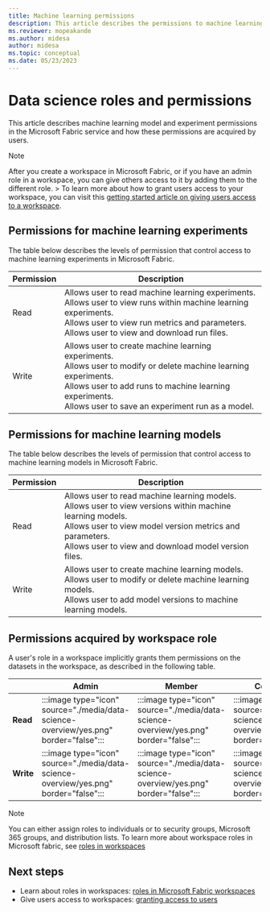 ```yaml
---
title: Machine learning permissions
description: This article describes the permissions to machine learning models and experiments in Microsoft Fabric and how these permissions are acquired by users.
ms.reviewer: mopeakande
ms.author: midesa
author: midesa 
ms.topic: conceptual
ms.date: 05/23/2023
---
```


# Data science roles and permissions

This article describes machine learning model and experiment permissions in the Microsoft Fabric service and how these permissions are acquired by users.

> [!NOTE]
> After you create a workspace in Microsoft Fabric, or if you have an admin role in a workspace, you can give others access to it by adding them to the different role. > To learn more about how to grant users access to your workspace, you can visit this [getting started article on giving users access to a workspace](../../docs/get-started/give-access-workspaces.md).

## Permissions for machine learning experiments

The table below describes the levels of permission that control access to machine learning experiments in Microsoft Fabric.

|Permission  |Description  |
|------------|-------------|
|Read        | Allows user to read machine learning experiments.<br> Allows user to view runs within machine learning experiments.<br> Allows user to view run metrics and parameters.<br> Allows user to view and download run files.|
|Write       | Allows user to create machine learning experiments.<br> Allows user to modify or delete machine learning experiments.<br> Allows user to add runs to machine learning experiments.<br> Allows user to save an experiment run as a model.|

## Permissions for machine learning models

The table below describes the levels of permission that control access to machine learning models in Microsoft Fabric.

|Permission  |Description  |
|------------|-------------|
|Read        | Allows user to read machine learning models.<br> Allows user to view versions within machine learning models.<br> Allows user to view model version metrics and parameters.<br> Allows user to view and download model version files.|
|Write       | Allows user to create machine learning models.<br> Allows user to modify or delete machine learning models.<br> Allows user to add model versions to machine learning models.|

## Permissions acquired by workspace role

A user's role in a workspace implicitly grants them permissions on the datasets in the workspace, as described in the following table.

|                                       |Admin  |Member  |Contributor  |Viewer |
|---------------------------------------|-------|--------|-------------|-------|
|**Read**                               |:::image type="icon" source="./media/data-science-overview/yes.png" border="false":::    |:::image type="icon" source="./media/data-science-overview/yes.png" border="false":::      |:::image type="icon" source="./media/data-science-overview/yes.png" border="false":::            |:::image type="icon" source="./media/data-science-overview/yes.png" border="false":::     |
|**Write**                              |:::image type="icon" source="./media/data-science-overview/yes.png" border="false":::      |:::image type="icon" source="./media/data-science-overview/yes.png" border="false":::      |:::image type="icon" source="./media/data-science-overview/yes.png" border="false":::            |:::image type="icon" source="./media/data-science-overview/no.png" border="false":::   |

> [!NOTE]
> You can either assign roles to individuals or to security groups, Microsoft 365 groups, and distribution lists. To learn more about workspace roles in Microsoft fabric, see [roles in workspaces](../get-started/roles-workspaces.md)

## Next steps

- Learn about roles in workspaces: [roles in Microsoft Fabric workspaces](../get-started/roles-workspaces.md)
- Give users access to workspaces: [granting access to users](../get-started/give-access-workspaces.md)